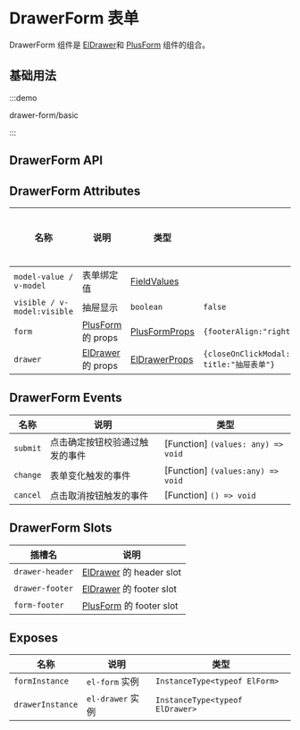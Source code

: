 # DrawerForm 表单

DrawerForm 组件是 [ElDrawer](https://element-plus.gitee.io/zh-CN/component/drawer.html)和 [PlusForm](/components/form.html) 组件的组合。

## 基础用法

:::demo

drawer-form/basic

:::

## DrawerForm API

## DrawerForm Attributes

| 名称                        | 说明                                                                           | 类型                                                                                         | 默认值                                                                 | 是否必须 |
| --------------------------- | ------------------------------------------------------------------------------ | -------------------------------------------------------------------------------------------- | ---------------------------------------------------------------------- | -------- |
| `model-value / v-model`     | 表单绑定值                                                                     | [FieldValues](/components/type.html#fieldvalues)                                             |                                                                        | 否       |
| `visible / v-model:visible` | 抽屉显示                                                                       | `boolean`                                                                                    | `false`                                                                | 否       |
| `form`                      | [PlusForm](/components/form.html) 的 props                                     | [PlusFormProps](/components/form.html#form-attributes)                                       | `{footerAlign:"right"}`                                                | 否       |
| `drawer`                    | [ElDrawer](https://element-plus.gitee.io/zh-CN/component/drawer.html) 的 props | [ElDrawerProps](https://element-plus.gitee.io/zh-CN/component/drawer.html#drawer-attributes) | `{closeOnClickModal:false,closeOnPressEscape:false, title:"抽屉表单"}` | 否       |

## DrawerForm Events

| 名称     | 说明                           | 类型                               |
| -------- | ------------------------------ | ---------------------------------- |
| `submit` | 点击确定按钮校验通过触发的事件 | [Function] `(values: any) => void` |
| `change` | 表单变化触发的事件             | [Function] `(values:any) => void`  |
| `cancel` | 点击取消按钮触发的事件         | [Function] `() => void`            |

## DrawerForm Slots

| 插槽名          | 说明                                                                                 |
| --------------- | ------------------------------------------------------------------------------------ |
| `drawer-header` | [ElDrawer](https://element-plus.gitee.io/zh-CN/component/drawer.html) 的 header slot |
| `drawer-footer` | [ElDrawer](https://element-plus.gitee.io/zh-CN/component/drawer.html) 的 footer slot |
| `form-footer`   | [PlusForm](/components/form.html) 的 footer slot                                     |

## Exposes

| 名称             | 说明             | 类型                            |
| ---------------- | ---------------- | ------------------------------- |
| `formInstance`   | `el-form` 实例   | `InstanceType<typeof ElForm>`   |
| `drawerInstance` | `el-drawer` 实例 | `InstanceType<typeof ElDrawer>` |
